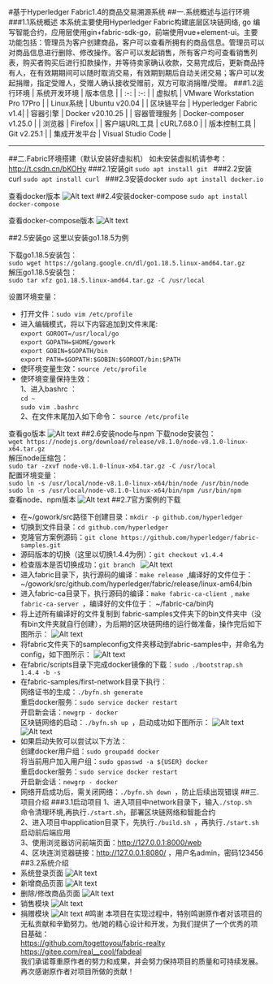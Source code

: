 #基于Hyperledger Fabric1.4的商品交易溯源系统
##一.系统概述与运行环境
###1.1系统概述
本系统主要使用Hyperledger Fabric构建底层区块链网络, go 编写智能合约，应用层使用gin+fabric-sdk-go，前端使用vue+element-ui。主要功能包括：管理员为客户创建商品，客户可以查看所拥有的商品信息。管理员可以对商品信息进行删除、修改操作。客户可以发起销售，所有客户均可查看销售列表，购买者购买后进行扣款操作，并等待卖家确认收款，交易完成后，更新商品持有人，在有效期期间可以随时取消交易，有效期到期后自动关闭交易；客户可以发起捐赠，指定受赠人，受赠人确认接收受赠前，双方可取消捐赠/受赠。
###1.2运行环境
| 系统开发环境 | 版本信息 |
| :-: | :-: | 
| 虚拟机 | VMware Workstation Pro 17Pro |
| Linux系统 | Ubuntu v20.04 |
| 区块链平台 | Hyperledger Fabric v1.4|
| 容器引擎 | Docker v20.10.25 |
| 容器管理服务 | Docker-composer v1.25.0 |
| 浏览器 | Firefox |
| 客户端URL工具 | cURL7.68.0 |
| 版本控制工具 | Git v2.25.1 |
| 集成开发平台 | Visual Studio Code |

---

##二.Fabric环境搭建（默认安装好虚拟机）
如未安装虚拟机请参考：http://t.csdn.cn/bKOHy
###2.1安装git
`sudo apt install git
`
###2.2安装curl
`sudo apt install curl
`
###2.3安装docker
`sudo apt install docker.io
`  
  
查看docker版本
![Alt text](image-5.png) 
##2.4安装docker-compose
`sudo apt install docker-compose
`  
  
查看docker-compose版本
![Alt text](image-6.png)
  
##2.5安装go
这里以安装go1.18.5为例  
  
下载go1.18.5安装包：  
`sudo wget https://golang.google.cn/dl/go1.18.5.linux-amd64.tar.gz
`  
解压go1.18.5安装包：  
`sudo tar xfz go1.18.5.linux-amd64.tar.gz -C /usr/local
`
  
设置环境变量：  
* 打开文件：`sudo vim /etc/profile
  `
* 进入编辑模式，将以下内容追加到文件末尾:  
`export GOROOT=/usr/local/go  
  `  
`export GOPATH=$HOME/gowork
`  
`export GOBIN=$GOPATH/bin
`  
`export PATH=$GOPATH:$GOBIN:$GOROOT/bin:$PATH
`  
* 使环境变量生效：`source /etc/profile
  `
* 使环境变量保持生效：  
  1、进入bashrc ：  
  `cd ~
  `  
  `sudo vim .bashrc
  `  
  2、在文件末尾加入如下命令：
  `source /etc/profile
  `  

查看go版本
![Alt text](image-7.png)
##2.6安装node与npm
下载node安装包：  
`wget https://nodejs.org/download/release/v8.1.0/node-v8.1.0-linux-x64.tar.gz
`  
解压node压缩包：  
`sudo tar -zxvf node-v8.1.0-linux-x64.tar.gz -C /usr/local
`  
配置环境变量：  
`sudo ln -s /usr/local/node-v8.1.0-linux-x64/bin/node /usr/bin/node
`  
`sudo ln -s /usr/local/node-v8.1.0-linux-x64/bin/npm /usr/bin/npm
`  
查看node、npm版本
![Alt text](image-9.png)
##2.7官方案例的下载
* 在~/gowork/src路径下创建目录：`mkdir -p github.com/hyperledger
  `
* 切换到文件目录：`cd github.com/hyperledger
  `
* 克隆官方案例源码：`git clone https://github.com/hyperledger/fabric-samples.git
`
* 源码版本的切换（这里以切换1.4.4为例）：`git checkout v1.4.4
  `
* 检查版本是否切换成功：`git branch
  `
  ![Alt text](image-8.png)
* 进入fabric目录下，执行源码的编译：`make release
  `,编译好的文件位于：~/gowork/src/github.com/hyperledger/fabric/release/linux-am64/bin
* 进入fabric-ca目录下，执行源码的编译：`make fabric-ca-client
  `, 
  `make fabric-ca-server
  `，编译好的文件位于： ~/fabric-ca/bin内
* 将上述所有编译好的文件复制到 fabric-samples文件夹下的bin文件夹中（没有bin文件夹就自行创建），为后期的区块链网络的运行做准备，操作完后如下图所示：
![Alt text](image-12.png)
* 将fabric文件夹下的sampleconfig文件夹移动到fabric-samples中，并命名为config，如下图所示：
![Alt text](image-11.png)
* 在fabric/scripts目录下完成docker镜像的下载：`sudo ./bootstrap.sh 1.4.4 -b -s
  `
* 在fabric-samples/first-network目录下执行：  
  网络证书的生成：`./byfn.sh generate
  `  
  重启docker服务：`sudo service docker restart
  `  
  开启新会话：`newgrp - docker
  `  
  区块链网络的启动：`./byfn.sh up
  `，启动成功如下图所示：
  ![Alt text](image-13.png)
  ![Alt text](image-14.png)
* 如果启动失败可以尝试以下方法：  
  创建docker用户组：`sudo groupadd docker
  `  
  将当前用户加入用户组：`sudo gpasswd -a ${USER} docker
  `  
  重启docker服务：`sudo service docker restart
  `  
  开启新会话：`newgrp - docker
  `  
* 网络开启成功后，需关闭网络：`./byfn.sh down
  `，防止后续出现错误
##三.项目介绍
###3.1启动项目
1、进入项目中network目录下，输入`./stop.sh
`
命令清理环境,再执行`./start.sh`，部署区块链网络和智能合约  
2、进入项目中application目录下，先执行`./build.sh
`，再执行`./start.sh`启动前后端应用  
3、使用浏览器访问前端页面：http://127.0.0.1:8000/web  
4、区块连浏览器链接：http://127.0.0.1:8080/ ，用户名admin，密码123456
##3.2系统介绍
* 系统登录页面
  ![Alt text](image.png)
* 新增商品页面
  ![Alt text](image-1.png)
* 删除/修改商品页面
  ![Alt text](image-2.png)
* 销售模块
  ![Alt text](image-15.png)
* 捐赠模块
  ![Alt text](image-4.png)
#鸣谢
本项目在实现过程中，特别鸣谢原作者对该项目的无私贡献和辛勤努力。他/她的精心设计和开发，为我们提供了一个优秀的项目基础：  
https://github.com/togettoyou/fabric-realty
https://gitee.com/real__cool/fabdeal  
我们承诺尊重原作者的努力和成果，并会努力保持项目的质量和可持续发展。
再次感谢原作者对项目所做的贡献！







